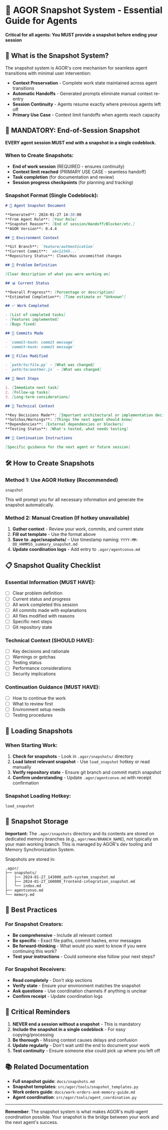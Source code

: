 # 📸 AGOR Snapshot System - Essential Guide for Agents

**Critical for all agents: You MUST provide a snapshot before ending your session**

## 🎯 What is the Snapshot System?

The snapshot system is AGOR's core mechanism for seamless agent transitions with minimal user intervention:

- **Context Preservation** - Complete work state maintained across agent transitions
- **Automatic Handoffs** - Generated prompts eliminate manual context re-entry
- **Session Continuity** - Agents resume exactly where previous agents left off
- **Primary Use Case** - Context limit handoffs when agents reach capacity

## 🚨 MANDATORY: End-of-Session Snapshot

**EVERY agent session MUST end with a snapshot in a single codeblock.**

### When to Create Snapshots:

- **End of work session** (REQUIRED - ensures continuity)
- **Context limit reached** (PRIMARY USE CASE - seamless handoff)
- **Task completion** (for documentation and review)
- **Session progress checkpoints** (for planning and tracking)

### Snapshot Format (Single Codeblock):

```markdown
# 📸 Agent Snapshot Document

**Generated**: 2024-01-27 14:30:00
**From Agent Role**: [Your Role]
**Snapshot Reason**: [End of session/Handoff/Blocker/etc.]
**AGOR Version**: 0.4.4

## 🔧 Environment Context

**Git Branch**: `feature/authentication`
**Current Commit**: `abc12345...`
**Repository Status**: Clean/Has uncommitted changes

## 🎯 Problem Definition

[Clear description of what you were working on]

## 📊 Current Status

**Overall Progress**: [Percentage or description]
**Estimated Completion**: [Time estimate or "Unknown"]

## ✅ Work Completed

- [List of completed tasks]
- [Features implemented]
- [Bugs fixed]

## 📝 Commits Made

- `commit-hash: commit message`
- `commit-hash: commit message`

## 📁 Files Modified

- `path/to/file.py` - [What was changed]
- `path/to/another.js` - [What was changed]

## 🔄 Next Steps

1. [Immediate next task]
2. [Follow-up tasks]
3. [Long-term considerations]

## 🧠 Technical Context

**Key Decisions Made**: [Important architectural or implementation decisions]
**Gotchas/Warnings**: [Things the next agent should know]
**Dependencies**: [External dependencies or blockers]
**Testing Status**: [What's tested, what needs testing]

## 🎯 Continuation Instructions

[Specific guidance for the next agent or future session]
```

## 🛠️ How to Create Snapshots

### Method 1: Use AGOR Hotkey (Recommended)

```
snapshot
```

This will prompt you for all necessary information and generate the snapshot automatically.

### Method 2: Manual Creation (If hotkey unavailable)

1. **Gather context** - Review your work, commits, and current state
2. **Fill out template** - Use the format above
3. **Save to .agor/snapshots/** - Use timestamp naming: `YYYY-MM-DD_HHMMSS_summary_snapshot.md`
4. **Update coordination logs** - Add entry to `.agor/agentconvo.md`

## 📋 Snapshot Quality Checklist

### Essential Information (MUST HAVE):

- [ ] Clear problem definition
- [ ] Current status and progress
- [ ] All work completed this session
- [ ] All commits made with explanations
- [ ] All files modified with reasons
- [ ] Specific next steps
- [ ] Git repository state

### Technical Context (SHOULD HAVE):

- [ ] Key decisions and rationale
- [ ] Warnings or gotchas
- [ ] Testing status
- [ ] Performance considerations
- [ ] Security implications

### Continuation Guidance (MUST HAVE):

- [ ] How to continue the work
- [ ] What to review first
- [ ] Environment setup needs
- [ ] Testing procedures

## 🔄 Loading Snapshots

### When Starting Work:

1. **Check for snapshots** - Look in `.agor/snapshots/` directory
2. **Load latest relevant snapshot** - Use `load_snapshot` hotkey or read manually
3. **Verify repository state** - Ensure git branch and commit match snapshot
4. **Confirm understanding** - Update `.agor/agentconvo.md` with receipt confirmation

### Snapshot Loading Hotkey:

```
load_snapshot
```

## 📁 Snapshot Storage

**Important:** The `.agor/snapshots` directory and its contents are stored on dedicated memory branches (e.g., `agor/mem/BRANCH_NAME`), not typically on your main working branch. This is managed by AGOR's dev tooling and Memory Synchronization System.

Snapshots are stored in:

```
.agor/
├── snapshots/
│   ├── 2024-01-27_143000_auth-system_snapshot.md
│   ├── 2024-01-27_160000_frontend-integration_snapshot.md
│   └── index.md
├── agentconvo.md
└── memory.md
```

## 🎯 Best Practices

### For Snapshot Creators:

- **Be comprehensive** - Include all relevant context
- **Be specific** - Exact file paths, commit hashes, error messages
- **Be forward-thinking** - What would you want to know if you were continuing this work?
- **Test your instructions** - Could someone else follow your next steps?

### For Snapshot Receivers:

- **Read completely** - Don't skip sections
- **Verify state** - Ensure your environment matches the snapshot
- **Ask questions** - Use coordination channels if anything is unclear
- **Confirm receipt** - Update coordination logs

## 🚨 Critical Reminders

1. **NEVER end a session without a snapshot** - This is mandatory
2. **Include the snapshot in a single codeblock** - For easy copying/processing
3. **Be thorough** - Missing context causes delays and confusion
4. **Update regularly** - Don't wait until the end to document your work
5. **Test continuity** - Ensure someone else could pick up where you left off

## 📚 Related Documentation

- **Full snapshot guide**: `docs/snapshots.md`
- **Snapshot templates**: `src/agor/tools/snapshot_templates.py`
- **Work orders guide**: `docs/work-orders-and-memory-guide.md`
- **Agent coordination**: `src/agor/tools/agent_coordination.py`

---

**Remember**: The snapshot system is what makes AGOR's multi-agent coordination possible. Your snapshot is the bridge between your work and the next agent's success.
